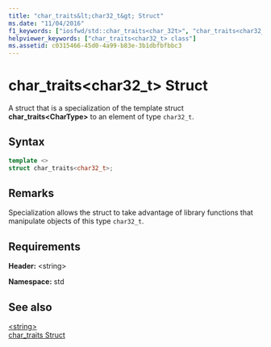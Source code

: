 ```yaml
---
title: "char_traits&lt;char32_t&gt; Struct"
ms.date: "11/04/2016"
f1_keywords: ["iosfwd/std::char_traits<char_32t>", "char_traits<char32_t>"]
helpviewer_keywords: ["char_traits<char32_t> class"]
ms.assetid: c0315466-45d0-4a99-b83e-3b1dbfbfbbc3
---
```

# char_traits&lt;char32_t&gt; Struct

A struct that is a specialization of the template struct **char_traits\<CharType>** to an element of type `char32_t`.

## Syntax

```cpp
template <>
struct char_traits<char32_t>;
```

## Remarks

Specialization allows the struct to take advantage of library functions that manipulate objects of this type `char32_t`.

## Requirements

**Header:** \<string>

**Namespace:** std

## See also

[\<string>](../standard-library/string.md)\
[char_traits Struct](../standard-library/char-traits-struct.md)
